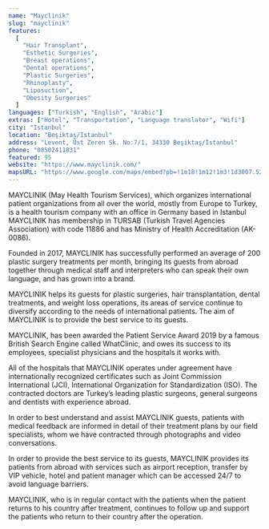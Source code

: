 ```yaml
---
name: "Mayclinik"
slug: "mayclinik"
features:
  [
    "Hair Transplant",
    "Esthetic Surgeries",
    "Breast operations",
    "Dental operations",
    "Plastic Surgeries",
    "Rhinoplasty",
    "Liposuction",
    "Obesity Surgeries"
  ]
languages: ["Turkish", "English", "Arabic"]
extras: ["Hotel", "Transportation", "Language translator", "Wifi"]
city: "Istanbul"
location: "Beşiktaş/Istanbul"
address: "Levent, Üst Zeren Sk. No:7/1, 34330 Beşiktaş/İstanbul"
phone: "08502411831"
featured: 95
website: "https://www.mayclinik.com/"
mapsURL: "https://www.google.com/maps/embed?pb=!1m18!1m12!1m3!1d3007.5288575608747!2d29.019470951826673!3d41.07929017919223!2m3!1f0!2f0!3f0!3m2!1i1024!2i768!4f13.1!3m3!1m2!1s0x14cab7cb4dbea02d%3A0x1e4be7ceb4d0102a!2sMAYCLINIK!5e0!3m2!1sen!2str!4v1661303097617!5m2!1sen!2str"
---
```


MAYCLINIK (May Health Tourism Services), which organizes international patient organizations from all over the world, mostly from Europe to Turkey, is a health tourism company with an office in Germany based in Istanbul MAYCLINIK has membership in TURSAB (Turkish Travel Agencies Association) with code 11886 and has Ministry of Health Accreditation (AK-0086).

Founded in 2017, MAYCLINIK has successfully performed an average of 200 plastic surgery treatments per month, bringing its guests from abroad together through medical staff and interpreters who can speak their own language, and has grown into a brand.

MAYCLINIK helps its guests for plastic surgeries, hair transplantation, dental treatments, and weight loss operations, its areas of service continue to diversify according to the needs of international patients. The aim of MAYCLINIK is to provide the best service to its guests.

MAYCLINIK, has been awarded the Patient Service Award 2019 by a famous British Search Engine called WhatClinic, and owes its success to its employees, specialist physicians and the hospitals it works with.

All of the hospitals that MAYCLINIK operates under agreement have internationally recognized certificates such as Joint Commission International (JCI), International Organization for Standardization (ISO). The contracted doctors are Turkey’s leading plastic surgeons, general surgeons and dentists with experience abroad.

In order to best understand and assist MAYCLINIK guests, patients with medical feedback are informed in detail of their treatment plans by our field specialists, whom we have contracted through photographs and video conversations.

In order to provide the best service to its guests, MAYCLINIK provides its patients from abroad with services such as airport reception, transfer by VIP vehicle, hotel and patient manager which can be accessed 24/7 to avoid language barriers.

MAYCLINIK, who is in regular contact with the patients when the patient returns to his country after treatment, continues to follow up and support the patients who return to their country after the operation.
